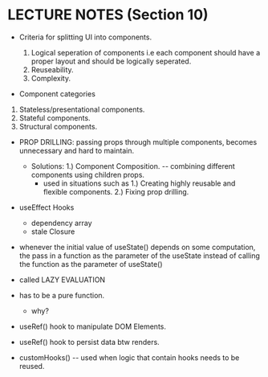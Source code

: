 # LECTURE NOTES (Section 10)

- Criteria for splitting UI into components.

  1. Logical seperation of components i.e each component should have a proper layout and should be logically seperated.
  2. Reuseability.
  3. Complexity.

- Component categories

1. Stateless/presentational components.
2. Stateful components.
3. Structural components.

- PROP DRILLING: passing props through multiple components, becomes unnecessary and hard to maintain.

  - Solutions: 1.) Component Composition. -- combining different components using children props.
    - used in situations such as 1.) Creating highly reusable and flexible components. 2.) Fixing prop drilling.

- useEffect Hooks

  - dependency array
  - stale Closure

- whenever the initial value of useState() depends on some computation, the pass in a function as the parameter of the useState instead of calling the function as the parameter of useState()
- called LAZY EVALUATION
- has to be a pure function.

  - why?

- useRef() hook to manipulate DOM Elements.
- useRef() hook to persist data btw renders.

- customHooks() -- used when logic that contain hooks needs to be reused.
